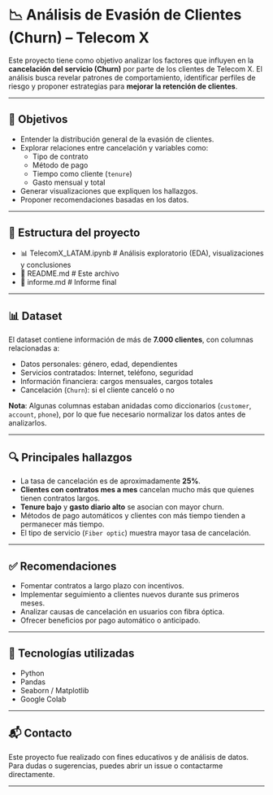 # 📉 Análisis de Evasión de Clientes (Churn) – Telecom X

Este proyecto tiene como objetivo analizar los factores que influyen en la **cancelación del servicio (Churn)** por parte de los clientes de Telecom X. El análisis busca revelar patrones de comportamiento, identificar perfiles de riesgo y proponer estrategias para **mejorar la retención de clientes**.

---

## 🧠 Objetivos

- Entender la distribución general de la evasión de clientes.
- Explorar relaciones entre cancelación y variables como:
  - Tipo de contrato
  - Método de pago
  - Tiempo como cliente (`tenure`)
  - Gasto mensual y total
- Generar visualizaciones que expliquen los hallazgos.
- Proponer recomendaciones basadas en los datos.

---

## 📁 Estructura del proyecto

- 📊 TelecomX_LATAM.ipynb # Análisis exploratorio (EDA), visualizaciones y conclusiones
- 📄 README.md # Este archivo
- 📄 informe.md # Informe final

---

## 📊 Dataset

El dataset contiene información de más de **7.000 clientes**, con columnas relacionadas a:

- Datos personales: género, edad, dependientes
- Servicios contratados: Internet, teléfono, seguridad
- Información financiera: cargos mensuales, cargos totales
- Cancelación (`Churn`): si el cliente canceló o no

**Nota**: Algunas columnas estaban anidadas como diccionarios (`customer`, `account`, `phone`), por lo que fue necesario normalizar los datos antes de analizarlos.

---

## 🔍 Principales hallazgos

- La tasa de cancelación es de aproximadamente **25%**.
- **Clientes con contratos mes a mes** cancelan mucho más que quienes tienen contratos largos.
- **Tenure bajo** y **gasto diario alto** se asocian con mayor churn.
- Métodos de pago automáticos y clientes con más tiempo tienden a permanecer más tiempo.
- El tipo de servicio (`Fiber optic`) muestra mayor tasa de cancelación.

---

## ✅ Recomendaciones

- Fomentar contratos a largo plazo con incentivos.
- Implementar seguimiento a clientes nuevos durante sus primeros meses.
- Analizar causas de cancelación en usuarios con fibra óptica.
- Ofrecer beneficios por pago automático o anticipado.

---

## 📌 Tecnologías utilizadas

- Python
- Pandas
- Seaborn / Matplotlib
- Google Colab

---


## 📬 Contacto

Este proyecto fue realizado con fines educativos y de análisis de datos.
Para dudas o sugerencias, puedes abrir un issue o contactarme directamente.

---
